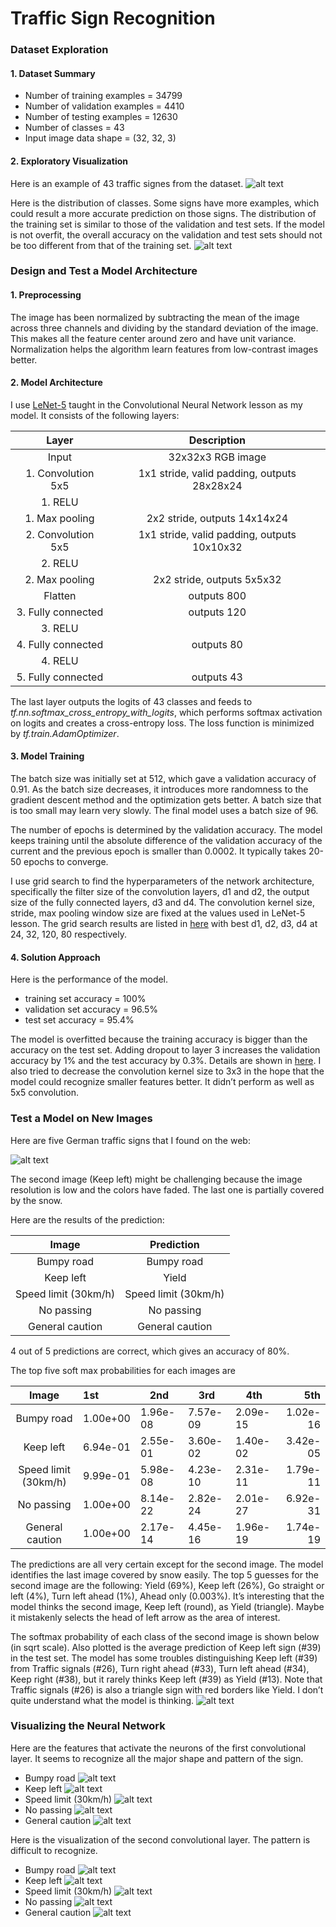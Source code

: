# **Traffic Sign Recognition** 


### Dataset Exploration
#### 1. Dataset Summary 
* Number of training examples = 34799
* Number of validation examples = 4410
* Number of testing examples = 12630
* Number of classes = 43
* Input image data shape = (32, 32, 3)

#### 2. Exploratory Visualization 
Here is an example of 43 traffic signes from the dataset. 
![alt text](./images/sign.png "traffic signs")

Here is the distribution of classes. Some signs have more examples, which could result a more accurate prediction on those signs. The distribution of the training set is similar to those of the validation and test sets. If the model is not overfit, the overall accuracy on the validation and test sets should not be too different from that of the training set.
![alt text](./images/class_hist.png "histogram")

### Design and Test a Model Architecture

#### 1. Preprocessing
The image has been normalized by subtracting the mean of the image across three channels and dividing by the standard deviation of the image. This makes all the feature center around zero and have unit variance. Normalization helps the algorithm learn features from low-contrast images better. 

#### 2. Model Architecture 
I use [LeNet-5](https://github.com/udacity/CarND-LeNet-Lab) taught in the Convolutional Neural Network lesson as my model. It consists of the following layers:

| Layer         		|     Description	        					| 
|:---------------------:|:---------------------------------------------:| 
| Input         	      	| 32x32x3 RGB image   							| 
| 1. Convolution 5x5     	| 1x1 stride, valid padding, outputs 28x28x24 	|
| 1. RELU					            |												|
| 1. Max pooling	      	  | 2x2 stride,  outputs 14x14x24 				|
| 2. Convolution 5x5	     | 1x1 stride, valid padding, outputs 10x10x32 |
| 2. RELU					            |												|
| 2. Max pooling	      	  | 2x2 stride,  outputs 5x5x32 				|
| Flatten              | outputs 800 |
| 3. Fully connected		    | outputs 120 |
| 3. RELU					            |												|
| 4. Fully connected		    | outputs 80 |
| 4. RELU					            |												|
| 5. Fully connected		    | outputs 43 | 

The last layer outputs the logits of 43 classes and feeds to  _tf.nn.softmax_cross_entropy_with_logits_, which performs softmax activation on logits and creates a cross-entropy loss. The loss function is minimized by _tf.train.AdamOptimizer_.

#### 3. Model Training

The batch size was initially set at 512, which gave a validation accuracy of 0.91. As the batch size decreases, it introduces more randomness to the gradient descent method and the optimization gets better.  A batch size that is too small may learn very slowly. The final model uses a batch size of 96.

The number of epochs is determined by the validation accuracy. The model keeps training until the absolute difference of the validation accuracy of the current and the previous epoch is smaller than 0.0002. It typically takes 20-50 epochs to converge.

I use grid search to find the hyperparameters of the network architecture, specifically the filter size of the convolution layers, d1 and d2, the output size of the fully connected layers, d3 and d4. The convolution kernel size, stride, max pooling window size are fixed at the values used in LeNet-5 lesson. The grid search results are listed in [here](./architecture/README.md) with best d1, d2, d3, d4 at 24, 32, 120, 80 respectively.

#### 4. Solution Approach

Here is the performance of the model.
* training set accuracy = 100%
* validation set accuracy = 96.5% 
* test set accuracy = 95.4%

The model is overfitted because the training accuracy is bigger than the accuracy on the test set. Adding dropout to layer 3 increases the validation accuracy by 1% and the test accuracy by 0.3%. Details are shown in [here](./dropout/README.md). I also tried to decrease the convolution kernel size to 3x3 in the hope that the model could recognize smaller features better. It didn’t perform as well as 5x5 convolution. 

### Test a Model on New Images

Here are five German traffic signs that I found on the web:

![alt text](./images/new_images_5.png "new images")

The second image (Keep left) might be challenging because the image resolution is low and the colors have faded.  The last one is partially covered by the snow. 

Here are the results of the prediction:

| Image			              |     Prediction	        					| 
|:---------------------:|:---------------------------------------------:| 
| Bumpy road               | Bumpy road   									| 
| Keep left     		         | Yield 										|
| Speed limit (30km/h)					| Speed limit (30km/h)											|
| No passing               | No passing					 				|
| General caution			       | General caution     							|

4 out of 5 predictions are correct, which gives an accuracy of 80%.

The top five soft max probabilities for each images are

| Image			              |    1st    |    2nd    |    3rd    |    4th    |    5th   |    
|:---------------------:|:----------|-----------|-----------|-----------|---------:| 
| Bumpy road            | 1.00e+00  | 1.96e-08  | 7.57e-09  | 2.09e-15  | 1.02e-16 |
| Keep left             | 6.94e-01  | 2.55e-01  | 3.60e-02  | 1.40e-02  | 3.42e-05 |
| Speed limit (30km/h)  | 9.99e-01  | 5.98e-08  | 4.23e-10  | 2.31e-11  | 1.79e-11 |
| No passing            | 1.00e+00  | 8.14e-22  | 2.82e-24  | 2.01e-27  | 6.92e-31 |
| General caution       | 1.00e+00  | 2.17e-14  | 4.45e-16  | 1.96e-19  | 1.74e-19 |

The predictions are all very certain except for the second image. The model identifies the last image covered by snow easily. The top 5 guesses for the second image are the following: Yield (69%), Keep left (26%), Go straight or left (4%), Turn left ahead (1%), Ahead only (0.003%). It’s interesting that the model thinks the second image, Keep left (round), as Yield (triangle). Maybe it mistakenly selects the head of left arrow as the area of interest. 

The softmax probability of each class of the second image is shown below (in sqrt scale). Also plotted is the average prediction of Keep left sign (#39) in the test set. The model has some troubles distinguishing Keep left (#39) from Traffic signals (#26), Turn right ahead (#33), Turn left ahead (#34), Keep right (#38), but it rarely thinks Keep left (#39) as Yield (#13). Note that Traffic signals (#26) is also a triangle sign with red borders like Yield. I don’t quite understand what the model is thinking.
![alt text](./images/prob.png "softmax probability")

### Visualizing the Neural Network
Here are the features that activate the neurons of the first convolutional layer. It seems to recognize all the major shape and pattern of the sign.

* Bumpy road
![alt text](./images/feature_1.jpg "features 1")
* Keep left
![alt text](./images/feature_2.jpg "features 2")
* Speed limit (30km/h)
![alt text](./images/feature_3.jpg "features 3")
* No passing
![alt text](./images/feature_4.jpg "features 4")
* General caution 
![alt text](./images/feature_5.jpg "features 5")

Here is the visualization of the second convolutional layer. The pattern is difficult to recognize. 
* Bumpy road
![alt text](./images/feature_6.jpg "features 6")
* Keep left
![alt text](./images/feature_7.jpg "features 7")
* Speed limit (30km/h)
![alt text](./images/feature_8.jpg "features 8")
* No passing
![alt text](./images/feature_9.jpg "features 9")
* General caution 
![alt text](./images/feature_10.jpg "features 10")
